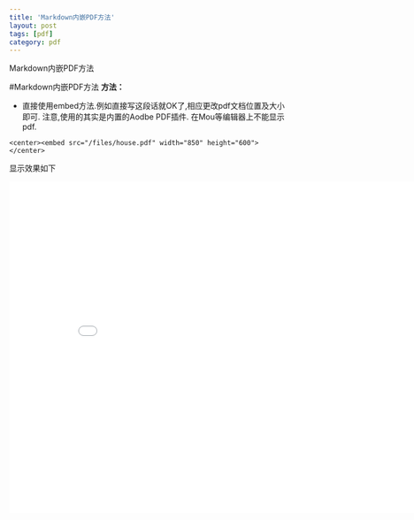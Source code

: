 ```yaml
---
title: 'Markdown内嵌PDF方法'
layout: post
tags: [pdf]
category: pdf
---
```

Markdown内嵌PDF方法

<!--more-->

#Markdown内嵌PDF方法
**方法：**
* 直接使用embed方法.例如直接写这段话就OK了,相应更改pdf文档位置及大小即可. 注意,使用的其实是内置的Aodbe PDF插件. 在Mou等编辑器上不能显示pdf.

```
<center><embed src="/files/house.pdf" width="850" height="600"></center>
```
显示效果如下

<center><embed src="/files/house.pdf" width="850" height="600"></center>


